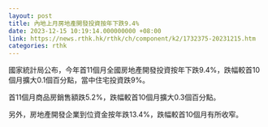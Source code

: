```yaml
---
layout: post
title: 內地上月房地產開發投資按年下跌9.4%
date: 2023-12-15 10:19:14.000000000 +08:00
link: https://news.rthk.hk/rthk/ch/component/k2/1732375-20231215.htm
categories: rthk
---
```


國家統計局公布，今年首11個月全國房地產開發投資按年下跌9.4%，跌幅較首10個月擴大0.1個百分點，當中住宅投資跌9%。

首11個月商品房銷售額跌5.2%，跌幅較首10個月擴大0.3個百分點。

另外，房地產開發企業到位資金按年跌13.4%，跌幅較首10個月有所收窄。
